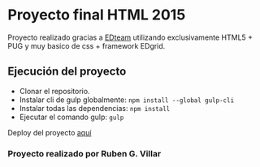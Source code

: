# Proyecto final HTML 2015

Proyecto realizado gracias a [EDteam](https://ed.team) utilizando exclusivamente HTML5 + PUG y muy basico de css + framework EDgrid.

## Ejecución del proyecto

- Clonar el repositorio.
- Instalar cli de gulp globalmente: `npm install --global gulp-cli`
- Instalar todas las dependencias: `npm install`
- Ejecutar el comando gulp: `gulp`

Deploy del proyecto [aquí](https://html5-proyecto-2015.vercel.app/)

### Proyecto realizado por Ruben G. Villar